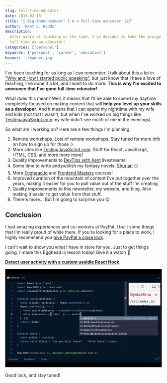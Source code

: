```yaml
---
slug: full-time-educator
date: 2019-02-18
title: "🚨 Big Announcement: I'm a full-time educator! 👨‍🏫"
author: 'Kent C. Dodds'
description:
  After years of teaching on the side, I've decided to take the plunge and go
  full-time as an educator!
categories: ['personal']
keywords: ['personal', 'career', 'education']
banner: './banner.jpg'
---
```


I've been teaching for as long as I can remember. I talk about this a lot in
["Why and How I started public speaking"](https://blog.kentcdodds.com/d5ae78303707),
but just know that I have a love of teaching, I've done it a lot, and I want to
do more. **This is why I'm excited to announce that I've gone full-time
educator!**

What does this mean? Well, it means that I'll be able to spend my daytime
completely focused on making content that will **help you level up your skills
as a developer**. And it means that I can spend my nighttime with my wife and
kids (not that I wasn't, but when I've worked on big things like
[TestingJavaScript.com](https://testingjavascript.com) my wife didn't see much
of me in the evenings).

So what am I working on? Here are a few things I'm planning:

1. Remote workshops. Lots of remote workshops. Stay tuned for more info on how
   to sign up for those :)
2. More sites like [TestingJavaScript.com](https://testingjavascript.com). Stuff
   for React, JavaScript, HTML, CSS, and more more more!
3. Quality improvements to [DevTips with Kent](https://kcd.im/devtips)
   livestreams!
4. Some time to write and publish my fantasy novels:
   [Shurlan](https://kcd.im/shurlan) ⚪
5. More [Egghead.io](https://kcd.im/egghead) and
   [Frontend Masters](https://kcd.im/fem) courses!
6. Improved curation of the mountain of content I've put together over the
   years, making it easier for you to pull value out of the stuff I'm creating.
7. Quality improvements to this newsletter, my website, and blog. Also making it
   easier to get value from that stuff.
8. There's more... But I'm going to surprise you 😜

## Conclusion

I had amazing experiences and co-workers at PayPal. I built some things that I'm
really proud of while there. If you're looking for a place to work, I highly
recommend you [give PayPal a close look](http://paypal.jobs).

I can't wait to show you what I have in store for you. Just to get things going,
I made this Egghead.io lesson today! Give it a watch 💯

[**Detect user activity with a custom useIdle React Hook**](https://egghead.io/lessons/react-detect-user-activity-with-a-custom-useidle-react-hook?pl=react-hooks-and-suspense-650307f2)

![useIdle egghead lesson screenshot](./use-idle.png)

Good luck, and stay tuned!
